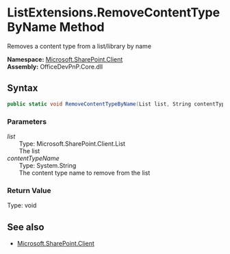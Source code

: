 # ListExtensions.RemoveContentTypeByName Method  
Removes a content type from a list/library by name  

**Namespace:** [Microsoft.SharePoint.Client](Microsoft.SharePoint.Client.md)  
**Assembly:** OfficeDevPnP.Core.dll  
## Syntax
```C#
public static void RemoveContentTypeByName(List list, String contentTypeName)
```
### Parameters
*list*  
&emsp;&emsp;Type: Microsoft.SharePoint.Client.List  
&emsp;&emsp;The list  
*contentTypeName*  
&emsp;&emsp;Type: System.String  
&emsp;&emsp;The content type name to remove from the list  
### Return Value
Type: void  

## See also
- [Microsoft.SharePoint.Client](Microsoft.SharePoint.Client.md)
